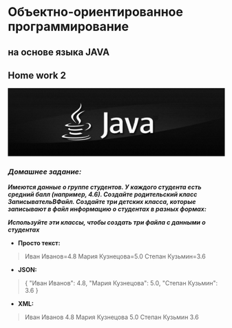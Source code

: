 # Объектно-ориентированное программирование
## на основе языка JAVA
## Home work 2

![java.jpeg](java.jpeg)

### ___Домашнее задание:___<br>
___Имеются данные о группе студентов. 
У каждого студента есть средний балл (например, 4.6).
Создайте родительский класс ЗаписывательВФайл. 
Создайте три детских класса, которые 
записывают в файл информацию о студентах в разных формах:___

___Используйте эти классы, чтобы создать три файла с данными о студентах___

- __Просто текст:__<br>
>Иван Иванов=4.8
Мария Кузнецова=5.0
Степан Кузьмин=3.6

- __JSON:__<br>
>{
"Иван Иванов": 4.8,
"Мария Кузнецова": 5.0,
"Степан Кузьмин": 3.6
}

- __XML:__<br>
><?xml version="1.0" encoding="utf-8" ?>
><students>
><student>
><name>Иван Иванов</name>
><grade>4.8</grade>
></student>
><student>
><name>Мария Кузнецова</name>
><grade>5.0</grade>
></student>
><student>
><name>Степан Кузьмин</name>
><grade>3.6</grade>
></student>
></students><br>